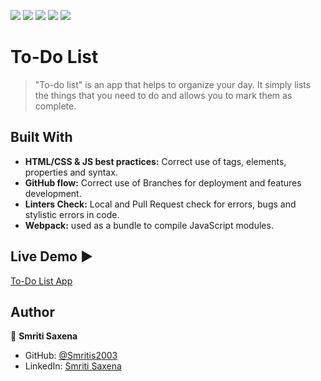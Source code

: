 ![](https://img.shields.io/badge/Microverse-blueviolet) ![](https://img.shields.io/badge/-HTML-orange) ![](https://img.shields.io/badge/-CSS-blue) ![](https://img.shields.io/badge/-JavaScript-yellow) ![](https://img.shields.io/badge/-webpack-ABC9FF)

# To-Do List 
> "To-do list" is an app that helps to organize your day. It simply lists the things that you need to do and allows you to mark them as complete.

## Built With

- **HTML/CSS & JS best practices:** Correct use of tags, elements, properties and syntax.
- **GitHub flow:**  Correct use of Branches for deployment and features development.
- **Linters Check:** Local and Pull Request check for errors, bugs and stylistic errors in code.
- **Webpack:** used as a bundle to compile JavaScript modules.


## Live Demo :arrow_forward:

[To-Do List App](https://karlavdelgadof.github.io/ToDo-list-app/dist/)

## Author

👤 **Smriti Saxena**

- GitHub: [@Smritis2003](https://github.com/Smritis2003)
- LinkedIn: [Smriti Saxena](https://www.linkedin.com/in/smriti-saxena-b6b9b8230/)
